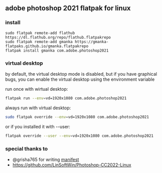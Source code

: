 ## adobe photoshop 2021 flatpak for linux

### install

```shell
sudo flatpak remote-add flathub https://dl.flathub.org/repo/flathub.flatpakrepo
sudo flatpak remote-add gmanka https://gmanka-flatpaks.github.io/gmanka.flatpakrepo
flatpak install gmanka com.adobe.photoshop2021
```

### virtual desktop

by default, the virtual desktop mode is disabled, but if you have graphical bugs, you can enable the virtual desktop using the environment variable

run once with wirtual desktop:

```bash
flatpak run --env=vd=1920x1080 com.adobe.photoshop2021
```

always run with virtual desktop:

```bash
sudo flatpak override --env=vd=1920x1080 com.adobe.photoshop2021
```

or if you installed it with --user:

```bash
flatpak override --user --env=vd=1920x1080 com.adobe.photoshop2021
```

### special thanks to

- @grisha765 for writing [manifest](https://github.com/grisha765/my_flatpak_repo/tree/main/io.github.grisha765.Photoshop)
- https://github.com/LinSoftWin/Photoshop-CC2022-Linux


